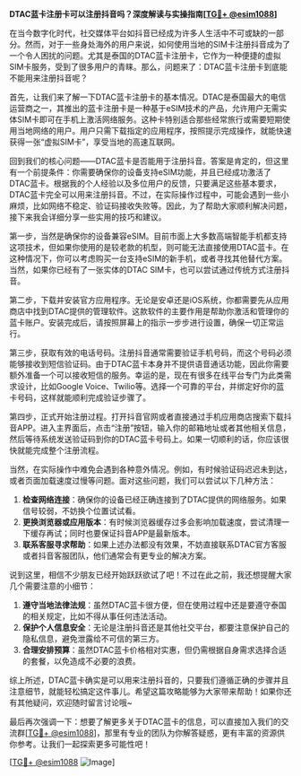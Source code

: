 **DTAC蓝卡注册卡可以注册抖音吗？深度解读与实操指南[[TG💪+ @esim1088](https://t.me/s/esim1088)]**

在当今数字化时代，社交媒体平台如抖音已经成为许多人生活中不可或缺的一部分。然而，对于一些身处海外的用户来说，如何使用当地的SIM卡注册抖音成为了一个令人困扰的问题。尤其是泰国的DTAC蓝卡注册卡，它作为一种便捷的虚拟SIM卡服务，受到了很多用户的青睐。那么，问题来了：DTAC蓝卡注册卡到底能不能用来注册抖音呢？

首先，让我们来了解一下DTAC蓝卡注册卡的基本情况。DTAC是泰国最大的电信运营商之一，其推出的蓝卡注册卡是一种基于eSIM技术的产品，允许用户无需实体SIM卡即可在手机上激活网络服务。这种卡特别适合那些经常旅行或需要短期使用当地网络的用户。用户只需下载指定的应用程序，按照提示完成操作，就能快速获得一张“虚拟SIM卡”，享受当地的高速互联网。

回到我们的核心问题——DTAC蓝卡是否能用于注册抖音。答案是肯定的，但这里有一个前提条件：你需要确保你的设备支持eSIM功能，并且已经成功激活了DTAC蓝卡。根据我的个人经验以及多位用户的反馈，只要满足这些基本要求，DTAC蓝卡完全可以用来注册抖音。不过，在实际操作过程中，可能会遇到一些小麻烦，比如网络不稳定、验证码接收失败等。因此，为了帮助大家顺利解决问题，接下来我会详细分享一些实用的技巧和建议。

第一步，当然是确保你的设备兼容eSIM。目前市面上大多数高端智能手机都支持这项技术，但如果你使用的是较老款的机型，则可能无法直接使用DTAC蓝卡。在这种情况下，你可以考虑购买一台支持eSIM的新手机，或者寻找其他替代方案。当然，如果你已经有了一张实体的DTAC SIM卡，也可以尝试通过传统方式注册抖音。

第二步，下载并安装官方应用程序。无论是安卓还是iOS系统，你都需要先从应用商店中找到DTAC提供的管理软件。这款软件的主要作用是帮助你激活和管理你的蓝卡账户。安装完成后，请按照屏幕上的指示一步步进行设置，确保一切正常运行。

第三步，获取有效的电话号码。注册抖音通常需要验证手机号码，而这个号码必须能够接收到短信验证码。由于DTAC蓝卡本身并不提供语音通话功能，因此你需要额外准备一个可以接收短信的服务。幸运的是，现在有很多在线平台专门为此类需求设计，比如Google Voice、Twilio等。选择一个可靠的平台，并绑定好你的蓝卡号码，这样就能顺利完成验证步骤了。

第四步，正式开始注册过程。打开抖音官网或者直接通过手机应用商店搜索下载抖音APP。进入主界面后，点击“注册”按钮，输入你的邮箱地址或者其他相关信息，然后等待系统发送验证码到你的DTAC蓝卡号码上。如果一切顺利的话，你应该很快就能完成整个注册流程。

当然，在实际操作中难免会遇到各种意外情况。例如，有时候验证码迟迟未到达，或者页面加载速度过慢等问题。面对这些问题，我们可以尝试以下几种方法：

1. **检查网络连接**：确保你的设备已经正确连接到了DTAC提供的网络服务。如果信号较弱，不妨换个位置试试看。
2. **更换浏览器或应用版本**：有时候浏览器缓存过多会影响加载速度，尝试清理一下缓存再试；同时也要保证抖音APP是最新版本。
3. **联系客服寻求帮助**：如果上述办法都没有效果，不妨直接联系DTAC官方客服或者抖音客服团队，他们通常会有更专业的解决方案。

说到这里，相信不少朋友已经开始跃跃欲试了吧！不过在此之前，我还想提醒大家几个需要注意的小细节：

1. **遵守当地法律法规**：虽然DTAC蓝卡很方便，但在使用过程中还是要遵守泰国的相关规定，比如不得从事任何违法活动。
2. **保护个人信息安全**：无论是注册抖音还是其他社交平台，都要注意保护自己的隐私信息，避免泄露给不可信的第三方。
3. **合理安排预算**：虽然DTAC蓝卡价格相对实惠，但仍需根据自身需求选择合适的套餐，以免造成不必要的浪费。

综上所述，DTAC蓝卡确实是可以用来注册抖音的，只要我们遵循正确的步骤并且注意细节，就能轻松搞定这件事儿。希望这篇攻略能够为大家带来帮助！如果你还有其他疑问，欢迎随时留言讨论哦~

最后再次强调一下：想要了解更多关于DTAC蓝卡的信息，可以直接加入我们的交流群[[TG💪+ @esim1088](https://t.me/s/esim1088)]，那里有专业的团队为你解答疑惑，更有丰富的资源供你参考。让我们一起探索更多可能性吧！

[[TG💪+ @esim1088](https://t.me/s/esim1088) ![Image](https://i.postimg.cc/4NQfJmqS/Snipaste-2025-05-13-00-14-12.png)]